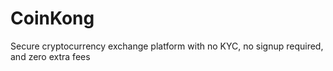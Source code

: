 # CoinKong
Secure cryptocurrency exchange platform with no KYC, no signup required, and zero extra fees
